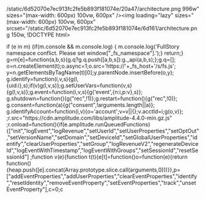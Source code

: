 
/static/6d52070e7ec913fc2fe5b893f181074e/20a47/architecture.png 996w" sizes="(max-width: 600px) 100vw, 600px" /><img loading="lazy" sizes="(max-width: 600px) 100vw, 600px" srcset="/static/6d52070e7ec913fc2fe5b893f181074e/6d161/architecture.png 150w,
!DOCTYPE html>
<html lang="en" xml:lang="en" xmlns="http://www.w3.org/1999/xhtml">
  <head>
    <meta name="referrer" content="same-origin" />
    <script async src="https://www.googletagmanager.com/gtag/js?id=UA-116626517-5"></script> 
          if (e in m) {if(m.console && m.console.log) { m.console.log('FullStory namespace conflict. Please set window["_fs_namespace"].');} return;}
          g=m[e]=function(a,b,s){g.q?g.q.push([a,b,s]):g._api(a,b,s);};g.q=[];
          o=n.createElement(t);o.async=1;o.src='https://'+_fs_host+'/s/fs.js';
          y=n.getElementsByTagName(t)[0];y.parentNode.insertBefore(o,y);
          g.identify=function(i,v,s){g(l,{uid:i},s);if(v)g(l,v,s)};g.setUserVars=function(v,s){g(l,v,s)};g.event=function(i,v,s){g('event',{n:i,p:v},s)};
          g.shutdown=function(){g("rec",!1)};g.restart=function(){g("rec",!0)};
          g.consent=function(a){g("consent",!arguments.length||a)};
          g.identifyAccount=function(i,v){o='account';v=v||{};v.acctId=i;g(o,v)};
      ;r.src="https://cdn.amplitude.com/libs/amplitude-4.4.0-min.gz.js"
      ;r.onload=function(){if(e.amplitude.runQueuedFunctions){["init","logEvent","logRevenue","setUserId","setUserProperties","setOptOut","setVersionName","setDomain","setDeviceId","setGlobalUserProperties","identify","clearUserProperties","setGroup","logRevenueV2","regenerateDeviceId","logEventWithTimestamp","logEventWithGroups","setSessionId","resetSessionId"]
      ;function v(e){function t(t){e[t]=function()o=function(e){return function(){heap.push([e].concat(Array.prototype.slice.call(arguments,0)))}},p=["addEventProperties","addUserProperties","clearEventProperties","identify","resetIdentity","removeEventProperty","setEventProperties","track","unsetEventProperty"],c=0;c<p.length;c++)heap[p[c]]=o(p[c])
      href="/static/assets/img/favicon.png"
      type="image/x-icon"
    />
    <link href="https://fonts.googleapis.com/css?family=Roboto+Mono|Lato|Rubik:300,400,500" rel="stylesheet">
    <link href="/static/stylesheets/base.css" rel="stylesheet">
    <script src="//fast.appcues.com/92479.js"></script>
    <script>
      if (typeof Appcues !== "undefined") {
        Appcues.page();
        Appcues.identify(
          232333,
          {
            teamId: 284326,
            isBillingAdmin: "True",
            createdAt: "1651155218.723",
            teamName: "roma",
            name: "roma martynov",
            email: "martyanovroma62@gmail.com",
          }
        );
      }
    </script>
    
<link type="text/css" href="/static/build/dashboard.styles.84013ce0be7b5a20fa69.css" rel="stylesheet" />

  </head>
  <body>
    
<div id="root" />
<script type="text/javascript" src="/static/build/dashboard.84013ce0be7b5a20fa69.js" ></script>

  </body>
</html>
